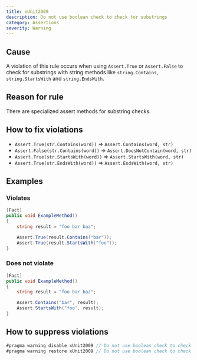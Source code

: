 ```yaml
---
title: xUnit2009
description: Do not use boolean check to check for substrings
category: Assertions
severity: Warning
---
```


## Cause

A violation of this rule occurs when using `Assert.True` or `Assert.False` to check for substrings with string methods like `string.Contains`, `string.StartsWith` and `string.EndsWith`.

## Reason for rule

There are specialized assert methods for substring checks.

## How to fix violations

- `Assert.True(str.Contains(word))` => `Assert.Contains(word, str)`
- `Assert.False(str.Contains(word))` => `Assert.DoesNotContain(word, str)`
- `Assert.True(str.StartsWith(word))` => `Assert.StartsWith(word, str)`
- `Assert.True(str.EndsWith(word))` => `Assert.EndsWith(word, str)`

## Examples

### Violates

```csharp
[Fact]
public void ExampleMethod()
{
    string result = "foo bar baz";

    Assert.True(result.Contains("bar"));
    Assert.True(result.StartsWith("foo"));
}
```

### Does not violate

```csharp
[Fact]
public void ExampleMethod()
{
    string result = "foo bar baz";

    Assert.Contains("bar", result);
    Assert.StartsWith("foo", result);
}
```

## How to suppress violations

```csharp
#pragma warning disable xUnit2009 // Do not use boolean check to check for substrings
#pragma warning restore xUnit2009 // Do not use boolean check to check for substrings
```
